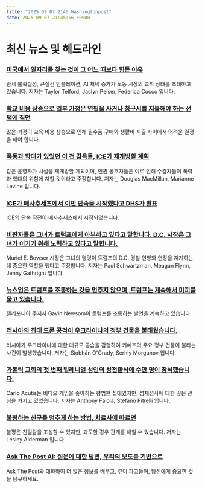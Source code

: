 ```yaml
---
title: "2025 09 07 2145 Washingtonpost"
date: 2025-09-07 21:45:56 +0900
---
```


# 최신 뉴스 및 헤드라인

### [미국에서 일자리를 찾는 것이 그 어느 때보다 힘든 이유](https://www.washingtonpost.com/business/2025/09/07/layoffs-hiring-slowdown/)
관세 불확실성, 끈질긴 인플레이션, AI 채택 증가가 노동 시장의 교착 상태를 초래하고 있습니다. 저자는 Taylor Telford, Jaclyn Peiser, Federica Cocco 입니다.

### [학교 비용 상승으로 일부 가정은 연필을 사거나 청구서를 지불해야 하는 선택에 직면](https://www.washingtonpost.com/nation/2025/09/07/school-supplies-budget-parents/)
많은 가정이 교육 비용 상승으로 인해 필수품 구매와 생활비 지출 사이에서 어려운 결정을 해야 합니다.

### [폭동과 학대가 있었던 이 전 감옥들, ICE가 재개방할 계획](https://www.washingtonpost.com/immigration/2025/09/07/ice-detention-prisons-immigrants-trump/)
같은 운영자가 시설을 재개방할 계획이며, 인권 옹호자들은 이로 인해 수감자들이 폭력과 학대의 위험에 처할 것이라고 주장합니다. 저자는 Douglas MacMillan, Marianne Levine 입니다.

### [ICE가 매사추세츠에서 이민 단속을 시작했다고 DHS가 발표](https://www.washingtonpost.com/nation/2025/09/07/ice-boston-massachusetts-operation-patriot/)
ICE의 단속 작전이 매사추세츠에서 시작되었습니다.

### [비판자들은 그녀가 트럼프에게 아부하고 있다고 말합니다. D.C. 시장은 그녀가 이기기 위해 노력하고 있다고 말합니다.](https://www.washingtonpost.com/dc-md-va/2025/09/07/mayor-bowser-trump-dc-takeover/)
Muriel E. Bowser 시장은 그녀의 명령이 트럼프의 D.C. 경찰 연방화 연장을 저지하는 데 중요한 역할을 했다고 주장합니다. 저자는 Paul Schwartzman, Meagan Flynn, Jenny Gathright 입니다.

### [뉴스엄은 트럼프를 조롱하는 것을 멈추지 않으며, 트럼프는 계속해서 미끼를 물고 있습니다.](https://www.washingtonpost.com/politics/2025/09/07/newsom-trump-social-media/)
캘리포니아 주지사 Gavin Newsom이 트럼프를 조롱하는 발언을 계속하고 있습니다.

### [러시아의 최대 드론 공격이 우크라이나의 정부 건물을 불태웠습니다.](https://www.washingtonpost.com/world/2025/09/07/ukraine-russia-attacks-missile-kyiv/)
러시아가 우크라이나에 대한 대규모 공습을 감행하여 키예프의 주요 정부 건물이 불타는 사건이 발생했습니다. 저자는 Siobhán O'Grady, Serhiy Morgunov 입니다.

### [가톨릭 교회의 첫 번째 밀레니얼 성인의 성전환식에 수만 명이 참석했습니다.](https://www.washingtonpost.com/world/2025/09/07/influencer-saint-carlo-acutis-pope-leo/)
Carlo Acutis는 비디오 게임을 좋아하는 평범한 십대였지만, 성체성사에 대한 깊은 관심을 가지고 있었습니다. 저자는 Anthony Faiola, Stefano Pitrelli 입니다.

### [불평하는 친구를 멈추게 하는 방법, 치료사에 따르면](https://www.washingtonpost.com/wellness/2025/09/07/complaining-friend-tips/)
불평은 친밀감을 조성할 수 있지만, 과도할 경우 관계를 해칠 수 있습니다. 저자는 Lesley Alderman 입니다.

### [Ask The Post AI: 질문에 대한 답변, 우리의 보도를 기반으로](https://www.washingtonpost.com/ask-the-post-ai/)
Ask The Post와 대화하여 더 많은 정보를 배우고, 깊이 파고들며, 당신에게 중요한 것을 탐구하세요.